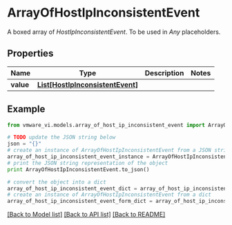 # ArrayOfHostIpInconsistentEvent

A boxed array of *HostIpInconsistentEvent*. To be used in *Any* placeholders. 

## Properties
Name | Type | Description | Notes
------------ | ------------- | ------------- | -------------
**value** | [**List[HostIpInconsistentEvent]**](HostIpInconsistentEvent.md) |  | 

## Example

```python
from vmware_vi.models.array_of_host_ip_inconsistent_event import ArrayOfHostIpInconsistentEvent

# TODO update the JSON string below
json = "{}"
# create an instance of ArrayOfHostIpInconsistentEvent from a JSON string
array_of_host_ip_inconsistent_event_instance = ArrayOfHostIpInconsistentEvent.from_json(json)
# print the JSON string representation of the object
print ArrayOfHostIpInconsistentEvent.to_json()

# convert the object into a dict
array_of_host_ip_inconsistent_event_dict = array_of_host_ip_inconsistent_event_instance.to_dict()
# create an instance of ArrayOfHostIpInconsistentEvent from a dict
array_of_host_ip_inconsistent_event_form_dict = array_of_host_ip_inconsistent_event.from_dict(array_of_host_ip_inconsistent_event_dict)
```
[[Back to Model list]](../README.md#documentation-for-models) [[Back to API list]](../README.md#documentation-for-api-endpoints) [[Back to README]](../README.md)


